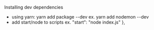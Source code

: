 Installing dev dependencies 

- using yarn: yarn add package --dev ex. yarn add nodemon --dev
- add start/node to scripts ex.  "start": "node index.js" 
  },
